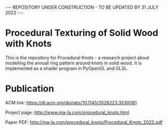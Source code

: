 
--- REPOSITORY UNDER CONSTRUCTION - TO BE UPDATED BY 31 JULY 2022 ---

# Procedural Texturing of Solid Wood with Knots

This is the repository for Procedural Knots - a research project about modelling the annual ring pattern around knots in solid wood. It is implemented as a shader program in PyOpenGL and GLSL.

# Publication

ACM link: https://dl.acm.org/doi/abs/10.1145/3528223.3530081

Project page: http://www.ma-la.com/procedural_knots.html

Paper PDF: http://ma-la.com/procedural_knots/Procedural_Knots_2022.pdf

